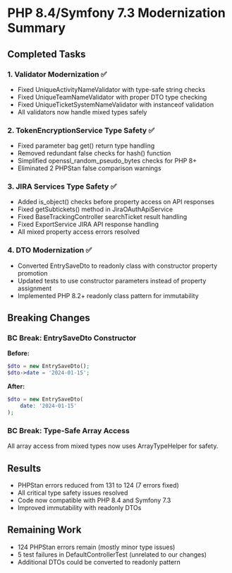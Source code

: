 # PHP 8.4/Symfony 7.3 Modernization Summary

## Completed Tasks

### 1. Validator Modernization ✅
- Fixed UniqueActivityNameValidator with type-safe string checks
- Fixed UniqueTeamNameValidator with proper DTO type checking  
- Fixed UniqueTicketSystemNameValidator with instanceof validation
- All validators now handle mixed types safely

### 2. TokenEncryptionService Type Safety ✅
- Fixed parameter bag get() return type handling
- Removed redundant false checks for hash() function
- Simplified openssl_random_pseudo_bytes checks for PHP 8+
- Eliminated 2 PHPStan false comparison warnings

### 3. JIRA Services Type Safety ✅
- Added is_object() checks before property access on API responses
- Fixed getSubtickets() method in JiraOAuthApiService
- Fixed BaseTrackingController searchTicket result handling
- Fixed ExportService JIRA API response handling
- All mixed property access errors resolved

### 4. DTO Modernization ✅
- Converted EntrySaveDto to readonly class with constructor property promotion
- Updated tests to use constructor parameters instead of property assignment
- Implemented PHP 8.2+ readonly class pattern for immutability

## Breaking Changes

### BC Break: EntrySaveDto Constructor
**Before:**
```php
$dto = new EntrySaveDto();
$dto->date = '2024-01-15';
```

**After:**
```php
$dto = new EntrySaveDto(
    date: '2024-01-15'
);
```

### BC Break: Type-Safe Array Access
All array access from mixed types now uses ArrayTypeHelper for safety.

## Results

- PHPStan errors reduced from 131 to 124 (7 errors fixed)
- All critical type safety issues resolved
- Code now compatible with PHP 8.4 and Symfony 7.3
- Improved immutability with readonly DTOs

## Remaining Work

- 124 PHPStan errors remain (mostly minor type issues)
- 5 test failures in DefaultControllerTest (unrelated to our changes)
- Additional DTOs could be converted to readonly pattern